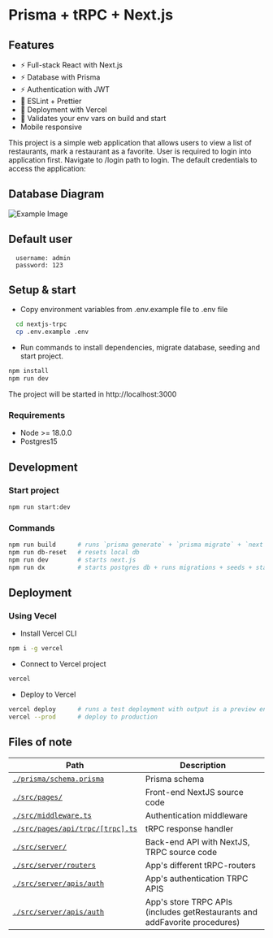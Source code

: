 # Prisma + tRPC + Next.js

## Features

- ⚡ Full-stack React with Next.js
- ⚡ Database with Prisma
- ⚡ Authentication with JWT
- 🎨 ESLint + Prettier
- 💚 Deployment with Vercel
- 🔐 Validates your env vars on build and start
- Mobile responsive

This project is a simple web application that allows users to view a list of restaurants, mark a restaurant as a favorite. User is required to login into application first. Navigate to /login path to login. The default credentials to access the application:

## Database Diagram
![Example Image](https://drive.google.com/uc?id=1JqajWR-HKDL-hDeIAJ8A7Rly5runebQF)

## Default user
```
  username: admin
  password: 123
```

## Setup & start

- Copy environment variables from .env.example file to .env file
```bash
  cd nextjs-trpc
  cp .env.example .env
```
- Run commands to install dependencies, migrate database, seeding and start project.

```bash
npm install
npm run dev
```
The project will be started in http://localhost:3000

### Requirements

- Node >= 18.0.0
- Postgres15

## Development

### Start project

```bash
npm run start:dev
```

### Commands

```bash
npm run build      # runs `prisma generate` + `prisma migrate` + `next build`
npm run db-reset   # resets local db
npm run dev        # starts next.js
npm run dx         # starts postgres db + runs migrations + seeds + starts next.js
```

## Deployment

### Using Vecel
- Install Vercel CLI
```bash
npm i -g vercel
```

- Connect to Vercel project
```bash
vercel
```

- Deploy to Vercel
```bash
vercel deploy      # runs a test deployment with output is a preview environment
vercel --prod      # deploy to production
```

## Files of note

<table>
  <thead>
    <tr>
      <th>Path</th>
      <th>Description</th>
    </tr>
  </thead>
  <tbody>
    <tr>
      <td><a href="./prisma/schema.prisma"><code>./prisma/schema.prisma</code></a></td>
      <td>Prisma schema</td>
    </tr>
    <tr>
      <td><a href="./src/pages/"><code>./src/pages/</code></a></td>
      <td>Front-end NextJS source code</td>
    </tr>
    <tr>
      <td><a href="./src/middleware.ts"><code>./src/middleware.ts</code></a></td>
      <td>Authentication middleware</td>
    </tr>
    <tr>
      <td><a href="./src/pages/api/trpc/[trpc].ts"><code>./src/pages/api/trpc/[trpc].ts</code></a></td>
      <td>tRPC response handler</td>
    </tr>
    <tr>
      <td><a href="./src/server/"><code>./src/server/</code></a></td>
      <td>Back-end API with NextJS, TRPC source code</td>
    </tr>
    <tr>
      <td><a href="./src/server/routers"><code>./src/server/routers</code></a></td>
      <td>App's different tRPC-routers</td>
    </tr>
    <tr>
      <td><a href="./src/server/apis/auth"><code>./src/server/apis/auth</code></a></td>
      <td>App's authentication TRPC APIS</td>
    </tr>
    <tr>
      <td><a href="./src/server/apis/store"><code>./src/server/apis/auth</code></a></td>
      <td>App's store TRPC APIs (includes getRestaurants and addFavorite procedures)</td>
    </tr>
  </tbody>
</table>
